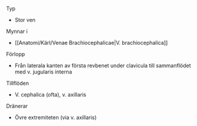 Typ
- Stor ven

Mynnar i
- [[Anatomi/Kärl/Venae Brachiocephalicae|V. brachiocephalica]]

Förlopp
- Från laterala kanten av första revbenet under clavicula till sammanflödet med v. jugularis interna

Tillflöden
- V. cephalica (ofta), v. axillaris

Dränerar
- Övre extremiteten (via v. axillaris)

